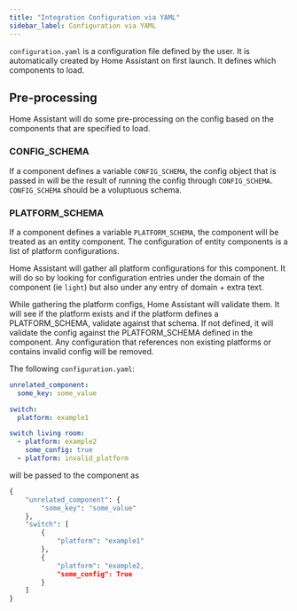 ```yaml
---
title: "Integration Configuration via YAML"
sidebar_label: Configuration via YAML
---
```


`configuration.yaml` is a configuration file defined by the user. It is automatically created by Home Assistant on first launch. It defines which components to load.

## Pre-processing

Home Assistant will do some pre-processing on the config based on the components that are specified to load.

### CONFIG_SCHEMA

If a component defines a variable `CONFIG_SCHEMA`, the config object that is passed in will be the result of running the config through `CONFIG_SCHEMA`. `CONFIG_SCHEMA` should be a voluptuous schema.

### PLATFORM_SCHEMA

If a component defines a variable `PLATFORM_SCHEMA`, the component will be treated as an entity component. The configuration of entity components is a list of platform configurations.

Home Assistant will gather all platform configurations for this component. It will do so by looking for configuration entries under the domain of the component (ie `light`) but also under any entry of domain + extra text.

While gathering the platform configs, Home Assistant will validate them. It will see if the platform exists and if the platform defines a PLATFORM_SCHEMA, validate against that schema. If not defined, it will validate the config against the PLATFORM_SCHEMA defined in the component. Any configuration that references non existing platforms or contains invalid config will be removed.

The following `configuration.yaml`:

```yaml
unrelated_component:
  some_key: some_value

switch:
  platform: example1

switch living room:
  - platform: example2
    some_config: true
  - platform: invalid_platform
```

will be passed to the component as

```python
{
    "unrelated_component": {
        "some_key": "some_value"
    },
    "switch": [
        {
            "platform": "example1"
        },
        {
            "platform": "example2,
            "some_config": True
        }
    ]
}
```
